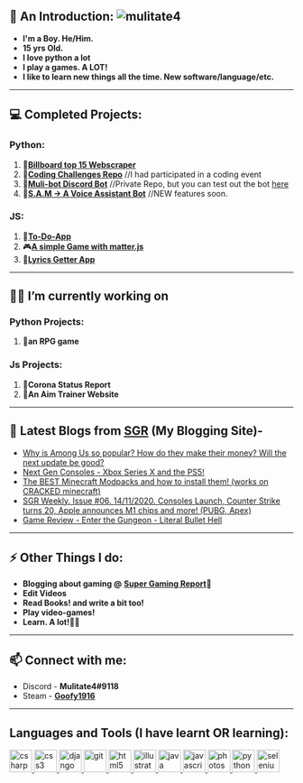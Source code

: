 ## 👋 An Introduction: <img src="https://komarev.com/ghpvc/?username=mulitate4" alt="mulitate4" />
- **I'm a Boy. He/Him.**
- **15 yrs Old.**
- **I love python a lot**
- **I play a games. A LOT!**
- **I like to learn new things all the time. New software/language/etc.**

----
## 💻 Completed Projects:
### Python:
  1. 🎵[**Billboard top 15 Webscraper**](https://github.com/mulitate4/web_scrapers/blob/master/BillBoard_Top15.py)
  2. 🤔[**Coding Challenges Repo**](https://github.com/mulitate4/Technorat_2020) //I had participated in a coding event
  3. 🤖[**Muli-bot Discord Bot**](https://discord.gg/9CBrq6D) //Private Repo, but you can test out the bot [here](https://discord.gg/9CBrq6D)
  4. 🤖[**S.A.M -> A Voice Assistant Bot**](https://github.com/mulitate4/S.A.M) //NEW features soon.

### JS:
  1. 📜[**To-Do-App**](mulitate4.netlify.app)
  2. 🎮[**A simple Game with matter.js**](https://mulitate4.github.io/slingshot-game-js/)
  3. 🎵[**Lyrics Getter App**](https://github.com/mulitate4/j_lyrics_app)

----
## 👨‍💻 I’m currently working on
### Python Projects:
   1. 🤺**an RPG game**

### Js Projects:
   1. 🦠**Corona Status Report**
   2. 🎯**An Aim Trainer Website**

----
## 📰 Latest Blogs from [SGR](https://www.supergamingreport.com) (My Blogging Site)-
<!-- BLOG-POST-LIST:START -->
- [Why is Among Us so popular? How do they make their money? Will the next update be good?](https://www.supergamingreport.com/2020/12/why-is-among-us-so-popular-how-do-they.html)
- [Next Gen Consoles - Xbox Series X and the PS5!](https://www.supergamingreport.com/2020/11/next-gen-consoles-xbox-series-x-and-ps5.html)
- [The BEST Minecraft Modpacks and how to install them! (works on CRACKED minecraft)](https://www.supergamingreport.com/2020/11/the-best-minecraft-modpacks-and-how-to.html)
- [SGR Weekly. Issue #06. 14/11/2020. Consoles Launch, Counter Strike turns 20, Apple announces M1 chips and more! (PUBG, Apex)](https://www.supergamingreport.com/2020/11/sgr-weekly-issue-06-14112020-consoles.html)
- [Game Review - Enter the Gungeon - Literal Bullet Hell](https://www.supergamingreport.com/2020/11/game-review-enter-gungeon-literal.html)
<!-- BLOG-POST-LIST:END -->

----
## ⚡ Other Things I do:
- **Blogging about gaming @** __[Super Gaming Report](https://www.supergamingreport.com)📰__
- **Edit Videos**
- **Read Books! and write a bit too!**
- **Play video-games!**
- **Learn. A lot!👨‍🎓**

----
## 📫 Connect with me: 
- Discord - **Mulitate4#9118**
- Steam - [**Goofy1916**](https://steamcommunity.com/id/ggezwplmaodie/)

----
## Languages and Tools (I have learnt OR learning):
<p align="left"> <a href="https://www.w3schools.com/cs/" target="_blank"> <img src="https://devicons.github.io/devicon/devicon.git/icons/csharp/csharp-original.svg" alt="csharp" width="40" height="40"/> </a> <a href="https://www.w3schools.com/css/" target="_blank"> <img src="https://devicons.github.io/devicon/devicon.git/icons/css3/css3-original-wordmark.svg" alt="css3" width="40" height="40"/> </a> <a href="https://www.djangoproject.com/" target="_blank"> <img src="https://devicons.github.io/devicon/devicon.git/icons/django/django-original.svg" alt="django" width="40" height="40"/> </a> <a href="https://git-scm.com/" target="_blank"> <img src="https://www.vectorlogo.zone/logos/git-scm/git-scm-icon.svg" alt="git" width="40" height="40"/> </a> <a href="https://www.w3.org/html/" target="_blank"> <img src="https://devicons.github.io/devicon/devicon.git/icons/html5/html5-original-wordmark.svg" alt="html5" width="40" height="40"/> </a> <a href="https://www.adobe.com/in/products/illustrator.html" target="_blank"> <img src="https://www.vectorlogo.zone/logos/adobe_illustrator/adobe_illustrator-icon.svg" alt="illustrator" width="40" height="40"/> </a> <a href="https://www.java.com" target="_blank"> <img src="https://devicons.github.io/devicon/devicon.git/icons/java/java-original-wordmark.svg" alt="java" width="40" height="40"/> </a> <a href="https://developer.mozilla.org/en-US/docs/Web/JavaScript" target="_blank"> <img src="https://devicons.github.io/devicon/devicon.git/icons/javascript/javascript-original.svg" alt="javascript" width="40" height="40"/> </a> <a href="https://www.photoshop.com/en" target="_blank"> <img src="https://devicons.github.io/devicon/devicon.git/icons/photoshop/photoshop-plain.svg" alt="photoshop" width="40" height="40"/> </a> <a href="https://www.python.org" target="_blank"> <img src="https://devicons.github.io/devicon/devicon.git/icons/python/python-original.svg" alt="python" width="40" height="40"/> </a> <a href="https://www.selenium.dev" target="_blank"> <img src="https://raw.githubusercontent.com/detain/svg-logos/780f25886640cef088af994181646db2f6b1a3f8/svg/selenium-logo.svg" alt="selenium" width="40" height="40"/> </a> </p
